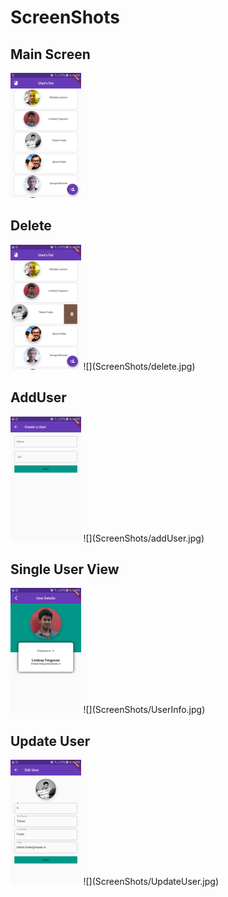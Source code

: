 # ScreenShots

## Main Screen
<img src="ScreenShots/mainscreen.jpg" height = "200">

## Delete
<img src="ScreenShots/delete.jpg" height = "200">
![](ScreenShots/delete.jpg)

## AddUser
<img src="ScreenShots/addUser.jpg" height = "200">
![](ScreenShots/addUser.jpg)

## Single User View
<img src="ScreenShots/UserInfo.jpg" height = "200">
![](ScreenShots/UserInfo.jpg)

## Update User
<img src="ScreenShots/UpdateUser.jpg" height = "200">
![](ScreenShots/UpdateUser.jpg)
